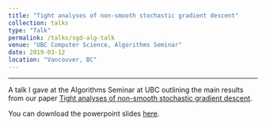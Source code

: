 ```yaml
---
title: "Tight analyses of non-smooth stochastic gradient descent"
collection: talks
type: "Talk"
permalink: /talks/sgd-alg-talk
venue: "UBC Computer Science, Algorithms Seminar"
date: 2019-03-12
location: "Vancouver, BC"
---
```


---

A talk I gave at the Algorithms Seminar at UBC outlining the main results from our paper [Tight analyses of non-smooth stochastic gradient descent](https://sikander-randhawa.github.io/publication/2018-12-13-sgd). 

You can download the powerpoint slides [here](http://sikander-randhawa.github.io/files/sgd-talk).
